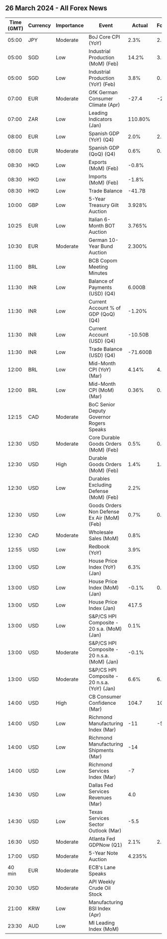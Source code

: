 ## 26 March 2024 - All Forex News

| Time (GMT) | Currency | Importance | Event | Actual | Forecast | Previous |
|------|----------|------------|-------|--------|----------|----------|
| 05:00 | JPY | Moderate | BoJ Core CPI (YoY) | 2.3% | 2.5% | 2.6% |
| 05:00 | SGD | Low | Industrial Production (MoM) (Feb) | 14.2% | 3.1% | -6.7% |
| 05:00 | SGD | Low | Industrial Production (YoY) (Feb) | 3.8% | 0.5% | 0.6% |
| 07:00 | EUR | Moderate | GfK German Consumer Climate (Apr) | -27.4 | -27.9 | -28.8 |
| 07:00 | ZAR | Low | Leading Indicators (Jan) | 110.80% |  | 111.34% |
| 08:00 | EUR | Low | Spanish GDP (YoY) (Q4) | 2.0% | 2.0% | 1.8% |
| 08:00 | EUR | Moderate | Spanish GDP (QoQ) (Q4) | 0.6% | 0.6% | 0.3% |
| 08:30 | HKD | Low | Exports (MoM) (Feb) | -0.8% |  | 33.6% |
| 08:30 | HKD | Low | Imports (MoM) (Feb) | -1.8% |  | 21.7% |
| 08:30 | HKD | Low | Trade Balance | -41.7B |  | 3.6B |
| 10:00 | GBP | Low | 5-Year Treasury Gilt Auction | 3.928% |  | 4.314% |
| 10:25 | EUR | Low | Italian 6-Month BOT Auction | 3.765% |  | 3.769% |
| 10:30 | EUR | Moderate | German 10-Year Bund Auction | 2.300% |  | 2.310% |
| 11:00 | BRL | Low | BCB Copom Meeting Minutes |  |  |  |
| 11:30 | INR | Low | Balance of Payments (USD) (Q4) | 6.000B |  | 2.500B |
| 11:30 | INR | Low | Current Account % of GDP (QoQ) (Q4) | -1.20% |  | -1.00% |
| 11:30 | INR | Low | Current Account (USD) (Q4) | -10.50B |  | -11.40B |
| 11:30 | INR | Low | Trade Balance (USD) (Q4) | -71.600B |  | -61.000B |
| 12:00 | BRL | Low | Mid-Month CPI (YoY) (Mar) | 4.14% | 4.10% | 4.49% |
| 12:00 | BRL | Low | Mid-Month CPI (MoM) (Mar) | 0.36% | 0.32% | 0.78% |
| 12:15 | CAD | Moderate | BoC Senior Deputy Governor Rogers Speaks |  |  |  |
| 12:30 | USD | Moderate | Core Durable Goods Orders (MoM) (Feb) | 0.5% | 0.4% | -0.3% |
| 12:30 | USD | High | Durable Goods Orders (MoM) (Feb) | 1.4% | 1.2% | -6.9% |
| 12:30 | USD | Low | Durables Excluding Defense (MoM) (Feb) | 2.2% |  | -7.9% |
| 12:30 | USD | Low | Goods Orders Non Defense Ex Air (MoM) (Feb) | 0.7% | 0.1% | -0.4% |
| 12:30 | CAD | Moderate | Wholesale Sales (MoM) | 0.8% |  | 0.1% |
| 12:55 | USD | Low | Redbook (YoY) | 3.9% |  | 3.4% |
| 13:00 | USD | Low | House Price Index (YoY) (Jan) | 6.3% |  | 6.7% |
| 13:00 | USD | Low | House Price Index (MoM) (Jan) | -0.1% | 0.2% | 0.1% |
| 13:00 | USD | Low | House Price Index (Jan) | 417.5 |  | 417.8 |
| 13:00 | USD | Low | S&P/CS HPI Composite - 20 s.a. (MoM) (Jan) | 0.1% |  | 0.3% |
| 13:00 | USD | Moderate | S&P/CS HPI Composite - 20 n.s.a. (MoM) (Jan) | -0.1% |  | -0.3% |
| 13:00 | USD | Moderate | S&P/CS HPI Composite - 20 n.s.a. (YoY) (Jan) | 6.6% | 6.6% | 6.2% |
| 14:00 | USD | High | CB Consumer Confidence (Mar) | 104.7 | 106.9 | 104.8 |
| 14:00 | USD | Low | Richmond Manufacturing Index (Mar) | -11 | -5 | -5 |
| 14:00 | USD | Low | Richmond Manufacturing Shipments (Mar) | -14 |  | -15 |
| 14:00 | USD | Low | Richmond Services Index (Mar) | -7 |  | -16 |
| 14:30 | USD | Low | Dallas Fed Services Revenues (Mar) | 4.0 |  | 5.2 |
| 14:30 | USD | Low | Texas Services Sector Outlook (Mar) | -5.5 |  | -3.9 |
| 16:30 | USD | Moderate | Atlanta Fed GDPNow (Q1) | 2.1% | 2.1% | 2.1% |
| 17:00 | USD | Moderate | 5-Year Note Auction | 4.235% |  | 4.320% |
| 40 min | EUR | Moderate | ECB's Lane Speaks |  |  |  |
| 20:30 | USD | Moderate | API Weekly Crude Oil Stock |  |  | -1.519M |
| 21:00 | KRW | Low | Manufacturing BSI Index (Apr) |  |  | 76 |
| 23:30 | AUD | Low | MI Leading Index (MoM) |  |  | -0.1% |
